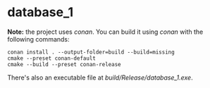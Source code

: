 # database_1
**Note:** the project uses *conan*. You can build it using *conan* with the following commands:
```
conan install . --output-folder=build --build=missing
cmake --preset conan-default
cmake --build --preset conan-release
```
There's also an executable file at *build/Release/database_1.exe*.